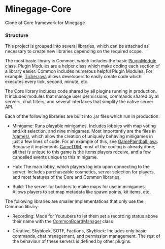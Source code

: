 # Minegage-Core
Clone of Core framework for Minegage

### Structure
This project is grouped into several libraries, which can be attached as necessary to create new libraries depending on the required scope.

The most basic library is Common, which includes the basic [PluginModule](https://github.com/AGuyWhoSkis/Minegage/blob/main/Common/src/net/minegage/common/module/PluginModule.java) class. Plugin Modules are a helper class which make coding each section of a library easier.
Common includes numerous helpful Plugin Modules. For example, [Ticker.java](https://github.com/AGuyWhoSkis/Minegage/blob/main/Common/src/net/minegage/common/ticker/Ticker.java) allows developers to easily create code which executes every tick, second, minute, etc.

The Core library includes code shared by all plugins running in production. It includes modules that manage user permissions, commands shared by all servers, chat filters, and several interfaces that simplify the native server API.

Each of the following libraries are built into .jar files which run in production:
- Minigame: Runs playable minigames. Includes lobbies with map voting and kit selection, and nine minigames. Most importantly are the files in [/games/](https://github.com/AGuyWhoSkis/Minegage/tree/main/Minigame/src/net/minegage/minigame/game), which allow the creation of uniquely behaving minigames in just a few lines of code. For an example of this, see [GamePaintball.java](https://github.com/AGuyWhoSkis/Minegage/blob/main/Minigame/src/net/minegage/minigame/game/games/paintball/GamePaintball.java). Because it implements [GameTDM](https://github.com/AGuyWhoSkis/Minegage/blob/main/Minigame/src/net/minegage/minigame/game/GameTDM.java), most of the coding is already done; all that is unique to this game is the items players receive, and a few cancelled events unique to this minigame.

- Hub: The main lobby, which players log into upon connecting to the server. Includes purchaseable cosmetics, server selection for players, and most features of the Core and Common libraries.

- Build: The server for builders to make maps for use in minigames. Allows players to set map metadata like spawn points, kit items, etc.

The following libraries are smaller implementations that only use the Common library:
- Recording: Made for Youtubers to let them set a recording status above their name with the [CommonBoardManager](https://github.com/AGuyWhoSkis/Minegage/blob/main/Common/src/net/minegage/common/board/CommonBoardManager.java) class

- Creative, Skyblock, SOTF, Factions, Skyblock: Includes only basic commands, chat management, and permission management. The rest of the behaviour of these servers is defined by other plugins.
